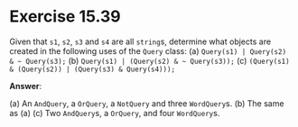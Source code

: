 # Exercise 15.39

Given that `s1`, `s2`, `s3` and `s4` are all `string`s, determine what objects are created in the following uses of the `Query` class:
(a) `Query(s1) | Query(s2) & ~ Query(s3);`
(b) `Query(s1) | (Query(s2) & ~ Query(s3));`
(c) `(Query(s1) & (Query(s2)) | (Query(s3) & Query(s4)));`

**Answer**:

(a) An `AndQuery`, a `OrQuery`, a `NotQuery` and three `WordQuery`s.
(b) The same as (a)
(c) Two `AndQuery`s, a `OrQuery`, and four `WordQuery`s.